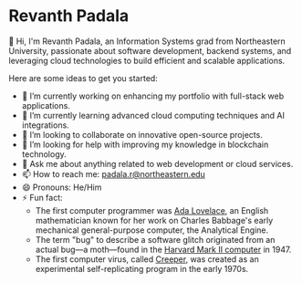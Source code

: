 # Revanth Padala

👋 Hi, I'm Revanth Padala, an Information Systems grad from Northeastern University, passionate about software development, backend systems, and leveraging cloud technologies to build efficient and scalable applications.

Here are some ideas to get you started:

- 🔭 I’m currently working on enhancing my portfolio with full-stack web applications.
- 🌱 I’m currently learning advanced cloud computing techniques and AI integrations.
- 👯 I’m looking to collaborate on innovative open-source projects.
- 🤔 I’m looking for help with improving my knowledge in blockchain technology.
- 💬 Ask me about anything related to web development or cloud services.
- 📫 How to reach me: [padala.r@northeastern.edu](mailto:padala.r@northeastern.edu)
- 😄 Pronouns: He/Him
- ⚡ Fun fact: 
  - The first computer programmer was [Ada Lovelace](https://en.wikipedia.org/wiki/Ada_Lovelace), an English mathematician known for her work on Charles Babbage's early mechanical general-purpose computer, the Analytical Engine.
  - The term "bug" to describe a software glitch originated from an actual bug—a moth—found in the [Harvard Mark II computer](https://en.wikipedia.org/wiki/Software_bug#Etymology) in 1947.
  - The first computer virus, called [Creeper](https://en.wikipedia.org/wiki/Creeper_(program)), was created as an experimental self-replicating program in the early 1970s.
